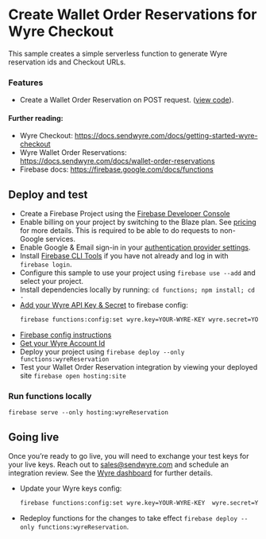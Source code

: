 # Create Wallet Order Reservations for Wyre Checkout

This sample creates a simple serverless function to generate Wyre reservation ids and Checkout URLs.

### Features

- Create a Wallet Order Reservation on POST request. ([view code](./functions/index.js#L16)).

#### Further reading:

- Wyre Checkout: https://docs.sendwyre.com/docs/getting-started-wyre-checkout
- Wyre Wallet Order Reservations: https://docs.sendwyre.com/docs/wallet-order-reservations
- Firebase docs: https://firebase.google.com/docs/functions

## Deploy and test

- Create a Firebase Project using the [Firebase Developer Console](https://console.firebase.google.com)
- Enable billing on your project by switching to the Blaze plan. See [pricing](https://firebase.google.com/pricing/) for more details. This is required to be able to do requests to non-Google services.
- Enable Google & Email sign-in in your [authentication provider settings](https://console.firebase.google.com/project/_/authentication/providers).
- Install [Firebase CLI Tools](https://github.com/firebase/firebase-tools) if you have not already and log in with `firebase login`.
- Configure this sample to use your project using `firebase use --add` and select your project.
- Install dependencies locally by running: `cd functions; npm install; cd -`
- [Add your Wyre API Key & Secret](https://dash.testwyre.com/settings/api-keys) to firebase config:
  ```bash
  firebase functions:config:set wyre.key=YOUR-WYRE-KEY wyre.secret=YOUR-WYRE-SECRET-KEY
  ```
- [Firebase config instructions](https://firebase.google.com/docs/functions/config-env)
- [Get your Wyre Account Id](https://dash.testwyre.com/settings/basic-info)
- Deploy your project using `firebase deploy --only functions:wyreReservation`
- Test your Wallet Order Reservation integration by viewing your deployed site `firebase open hosting:site`

### Run functions locally

```
firebase serve --only hosting:wyreReservation
```

## Going live

Once you’re ready to go live, you will need to exchange your test keys for your live keys. Reach out to sales@sendwyre.com and schedule an integration review. See the [Wyre dashboard](https://dash.sendwyre.com/) for further details.

- Update your Wyre keys config:
  ```bash
  firebase functions:config:set wyre.key=YOUR-WYRE-KEY  wyre.secret=YOUR-WYRE-SECRET-KEY
  ```
- Redeploy functions for the changes to take effect `firebase deploy --only functions:wyreReservation`.